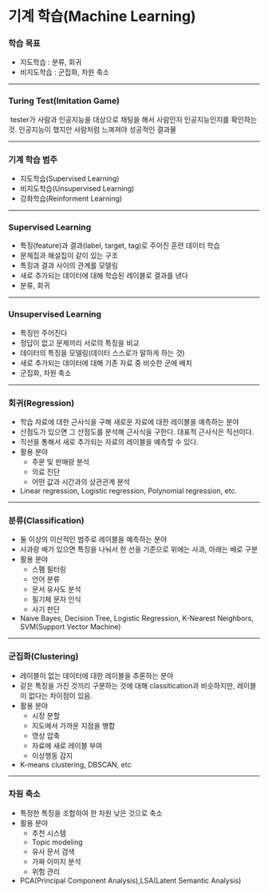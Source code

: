 # 기계 학습(Machine Learning)



### 학습 목표

- 지도학습 : 분류, 회귀
- 비지도학습 : 군집화, 차원 축소



---



### Turing Test(Imitation Game)

​	tester가 사람과 인공지능을 대상으로 채팅을 해서 사람인지 인공지능인지를 확인하는 것. 인공지능이 했지만 사람처럼 느껴져야 성공적인 결과물



---



### 기계 학습 범주

- 지도학습(Supervised Learning)
- 비지도학습(Unsupervised Learning)
- 강화학습(Reinforment Learning)



---



### Supervised Learning

- 특징(feature)과 결과(label, target, tag)로 주어진 훈련 데이터 학습
- 문제집과 해설집이 같이 있는 구조
- 특징과 결과 사이의 관계를 모델링
- 새로 추가되는 데이터에 대해 학습된 레이블로 결과를 낸다
- 분류, 회귀



---



### Unsupervised Learning

- 특징만 주어진다
- 정답이 없고 문제끼리 서로의 특징을 비교
- 데이터의 특징을 모델링(데이터 스스로가 말하게 하는 것)
- 새로 추가되는 데이터에 대해 기존 자료 중 비슷한 군에 배치
- 군집화, 차원 축소



---



### 회귀(Regression)

- 학습 자료에 대한 근사식을 구해 새로운 자료에 대한 레이블을 예측하는 분야
- 산점도가 있으면 그 산점도를 분석해 근사식을 구한다. 대표적 근사식은 직선이다.
- 직선을 통해서 새로 추가되는 자료의 레이블을 예측할 수 있다.
- 활용 분야
  - 주문 및 판매량 분석
  - 의료 진단
  - 어떤 값과 시간과의 상관관계 분석
- Linear regression, Logistic regression, Polynomial regression, etc.



---



### 분류(Classification)

- 둘 이상의 이산적인 범주로 레이블을 예측하는 분야
- 사과랑 배가 있으면 특징을 나눠서 한 선을 기준으로 위에는 사과, 아래는 배로 구분
- 활용 분야
  - 스팸 필터링
  - 언어 분류
  - 문서 유사도 분석
  - 필기체 문자 인식
  - 사기 판단
- Naive Bayes, Decision Tree, Logistic Regression, K-Nearest Neighbors, SVM(Support  Vector Machine)



---



### 군집화(Clustering)

- 레이블이 없는 데이터에 대한 레이블을 추론하는 분야
- 같은 특징을 가진 것끼리 구분하는 것에 대해 classitication과 비슷하지만, 레이블이 없다는 차이점이 있음.
- 활용 분야
  - 시장 분할
  - 지도에서 가까운 지점을 병합
  - 영상 압축
  - 자료에 새로 레이블 부여
  - 이상행동 감지
- K-means clustering, DBSCAN, etc



---



### 차원 축소

- 특정한 특징을 조합하여 한 차원 낮은 것으로 축소
- 활용 분야
  - 추천 시스템
  - Topic modeling
  - 유사 문서 검색
  - 가짜 이미지 분석
  - 위험 관리
- PCA(Principal Component Analysis),LSA(Latent Semantic Analysis)

